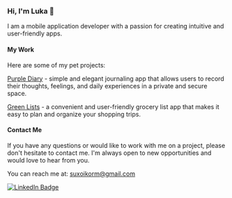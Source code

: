 ### Hi, I'm Luka 👋

I am a mobile application developer with a passion for creating intuitive and user-friendly apps.

#### My Work
Here are some of my pet projects:

[Purple Diary](https://apps.apple.com/us/app/purple-diary-journal-with-lock/id1591910683) - simple and elegant journaling app that allows users to record their thoughts, feelings, and daily experiences in a private and secure space.

[Green Lists](https://apps.apple.com/us/app/green-lists-grocery-list/id1594429610) - a convenient and user-friendly grocery list app that makes it easy to plan and organize your shopping trips. 

#### Contact Me
If you have any questions or would like to work with me on a project, please don't hesitate to contact me. I'm always open to new opportunities and would love to hear from you.

You can reach me at: suxoikorm@gmail.com

[![LinkedIn Badge](https://img.shields.io/badge/LinkedIn-Profile-informational?style=flat&logo=linkedin&logoColor=white&color=0D76A8)](https://www.linkedin.com/in/luka-katsadze/)


